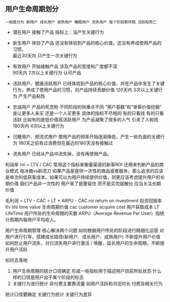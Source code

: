 ## 用户生命周期划分
    一般是分为 新用户 成长用户 成熟用户 睡眠用户 流失用户 每个阶段都伴随 活跃和死亡

- 潜在用户 
    接触了产品 
    指标上：没产生关键行为

- 新生用户 
    体验了产品 还没有体验到产品的核心价值，还没有养成使用产品的习惯。  
    最近30天内 只产生一次关键行为 

- 有效用户
    开始接触产品 涉及产品的宽度和广度都不深         
    90天内 2次以上关键行为 认可产品 

- 活跃用户、健康活跃用户
    已经体验到产品的核心价值，并在产品中发生了关键行为，养成了使用产品的习惯，对产品持续贡献价值
    120天内 3次以上关键行为 产生产品粘性

- 忠诚用户 
    产品的死忠粉 不同阶段的侧重点不同 “用户基数”和“单客价值挖掘” 是让更多人来买 还是一个人买更多
    具体的指标不尽相同 有的只看钱 有的只看活跃 比如有的是低价值高活跃用户 为产品凝聚了很多的人气 引来了人和钱
        180天内 4次以上关键行为 

- 沉睡用户、预流式用户
    使用产品的频率开始逐渐降低，产生一些负面的关键行为
    180天之前有过消费但在最近的180天没有接触过

- 流失用户
    已经从产品中流失掉，没有再使用产品。


利润率 roi = LTV / CAC
常用这个指标来衡量渠道的新客ROI
还用来判断产品的商业模式 电冰箱vs剃须刀 如果产品是提供一次性的商品或者服务，那么追求的应该是单次的低获客成本。如果可以为用户持续提供价值，则更应该考虑提升用户的长期价值 
我们产品非一次性的 用户来了是要留住 而不是买完就散伙 应当关注长期价值

毛利润 = LTV - CAC = LT * ARPU - CAC
roi return on investment 投资回报率
ltv life time value 生命周期价值
cac customer acquire cost 用户获取成本
LT LifeTime 用户所处的生命周期的天数
ARPU（Average Revenue Per User）指统计周期内每用户平均收入。


用户生命周期管理 核心解决两个问题
    如何根据用户所处的阶段进行精细化运营 对用户进行引导，搭建成长路径(新用户、成长用户、成熟用户) 不断提升用户价值
    如何防止用户流失，对已流失用户进行激活 / 唤醒，延长用户的生命周期，不断提升用户活跃


如何去落地
1. 用户生命周期的统计口径确定
    形成一些指标用于描述用户目前所处状态 什么样的口径是用户出于某个阶段的标志  
2. 关键行为进行统计
    非付费主要靠流量 如用户活跃和浏览时长
    付费及相关行为
   
统计口径要确定 
关键行为统计 
关键行为差异
